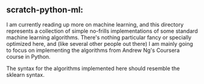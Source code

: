 ## scratch-python-ml:

I am currently reading up more on machine learning, and this directory
represents a collection of simple no-frills implementations of some
standard machine learning algorithms. There's nothing particular fancy
or specially optimized here, and (like several other people out there)
I am mainly going to focus on implementing the algorithms from Andrew
Ng's Coursera course in Python.

The syntax for the algorithms implemented here should resemble the
sklearn syntax.

